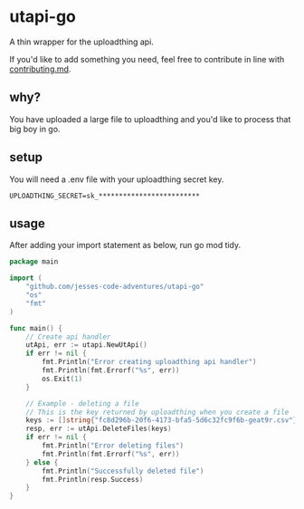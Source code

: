 # utapi-go

A thin wrapper for the uploadthing api.

If you'd like to add something you need, feel free to contribute in line with [contributing.md](contributing.md).


## why?

You have uploaded a large file to uploadthing and you'd like to process that big boy in go.

## setup

You will need a .env file with your uploadthing secret key.

```.env
UPLOADTHING_SECRET=sk_*************************
```

## usage

After adding your import statement as below, run go mod tidy.

```go
package main

import (
    "github.com/jesses-code-adventures/utapi-go"
    "os"
    "fmt"
)

func main() {
    // Create api handler
    utApi, err := utapi.NewUtApi()
    if err != nil {
        fmt.Println("Error creating uploadthing api handler")
        fmt.Println(fmt.Errorf("%s", err))
        os.Exit(1)
    }

    // Example - deleting a file
    // This is the key returned by uploadthing when you create a file
    keys := []string{"fc8d296b-20f6-4173-bfa5-5d6c32fc9f6b-geat9r.csv"}
	resp, err := utApi.DeleteFiles(keys)
	if err != nil {
		fmt.Println("Error deleting files")
		fmt.Println(fmt.Errorf("%s", err))
	} else {
		fmt.Println("Successfully deleted file")
		fmt.Println(resp.Success)
	}
}
```

